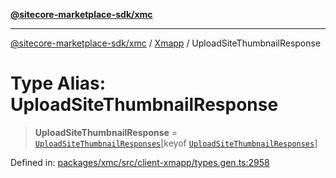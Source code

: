 [**@sitecore-marketplace-sdk/xmc**](../../../../README.md)

***

[@sitecore-marketplace-sdk/xmc](../../../../README.md) / [Xmapp](../README.md) / UploadSiteThumbnailResponse

# Type Alias: UploadSiteThumbnailResponse

> **UploadSiteThumbnailResponse** = [`UploadSiteThumbnailResponses`](UploadSiteThumbnailResponses.md)\[keyof [`UploadSiteThumbnailResponses`](UploadSiteThumbnailResponses.md)\]

Defined in: [packages/xmc/src/client-xmapp/types.gen.ts:2958](https://github.com/Sitecore/marketplace-sdk/blob/047115917e8843232ba2a4ba284b67585698b1c5/packages/xmc/src/client-xmapp/types.gen.ts#L2958)
